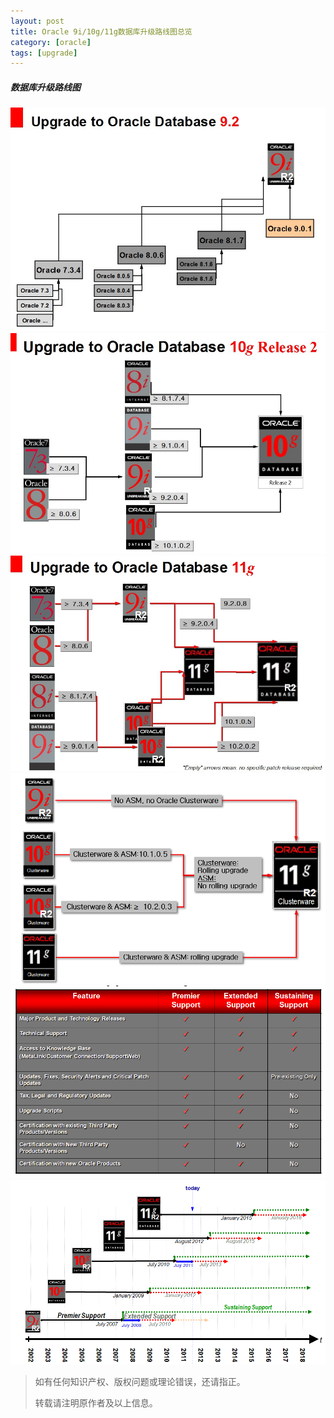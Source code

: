 ```yaml
---
layout: post
title: Oracle 9i/10g/11g数据库升级路线图总览
category: [oracle]
tags: [upgrade]
---
```


##### 数据库升级路线图

![image](/img/2021-02-22-oracle-upgrade/9ir2.jpg)
![image](/img/2021-02-22-oracle-upgrade/10gr2.jpg)
![image](/img/2021-02-22-oracle-upgrade/11gr2.jpg)
![image](/img/2021-02-22-oracle-upgrade/grid_infrastructure_upgrade_path.png)
![image](/img/2021-02-22-oracle-upgrade/premier、exnteded、sustaining_support.png)
![image](/img/2021-02-22-oracle-upgrade/甲骨文数据库软件支持策略.png)

> 如有任何知识产权、版权问题或理论错误，还请指正。
>
> 转载请注明原作者及以上信息。
